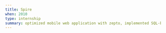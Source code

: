 ```yaml
---
title: Spire
when: 2010
type: internship
summary: optimized mobile web application with zepto, implemented SQL-based user analytics dashboard
---
```

